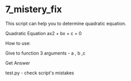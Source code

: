 # 7_mistery_fix
This script can help you to determine quadratic equation.

Quadratic Equation ax2 + bx + c = 0

How to use:

Give to function 3 arguments - a , b ,c 

Get Answer

test.py - check script's mistakes 
